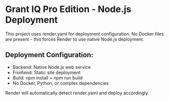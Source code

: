 # Grant IQ Pro Edition - Node.js Deployment

This project uses render.yaml for deployment configuration.
No Docker files are present - this forces Render to use native Node.js deployment.

## Deployment Configuration:
- Backend: Native Node.js web service
- Frontend: Static site deployment
- Build: npm install + npm run build
- No Docker, Python, or complex dependencies

Render will automatically detect render.yaml and deploy accordingly.
